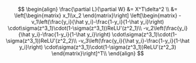 $$
\begin{align}
\frac{\partial L}{\partial W}
&= X^T\delta^2 \\
&= \left[\begin{matrix}
 x_1\\x_2
 \end{matrix}\right]
 \left[\begin{matrix}
 -v_1\left(\frac{y_i}{\hat y_i}-\frac{1-y_i}{1-\hat y_i}\right) \cdot\sigma(z^3_1)\cdot(1-\sigma(z^3_1))ReLU'(z^2_1)\\
  -v_2\left(\frac{y_i}{\hat y_i}-\frac{1-y_i}{1-\hat y_i}\right) \cdot\sigma(z^3_1)\cdot(1-\sigma(z^3_1))ReLU'(z^2_2)\\
   -v_3\left(\frac{y_i}{\hat y_i}-\frac{1-y_i}{1-\hat y_i}\right) \cdot\sigma(z^3_1)\cdot(1-\sigma(z^3_1))ReLU'(z^2_3)
 \end{matrix}\right]^T\\
 \end{align}
$$
